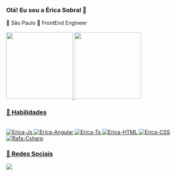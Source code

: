 ### Olá! Eu sou a Érica Sobral 👋
  <div style="display: inline_block">
  📌 São Paulo
  💼 FrontEnd Engineer
  </div>
  
<br />

<div align="left">
  <a href="https://github.com/EricaSobral">
  <img height="180em" src="https://github-readme-stats.vercel.app/api?username=ericasobral&show_icons=true&theme=dracula&include_all_commits=true&count_private=true"/>
  <img height="180em" src="https://github-readme-stats.vercel.app/api/top-langs/?username=ericasobral&layout=compact&langs_count=7&theme=dracula"/>
</div>
  
  
 ### 🚀 Habilidades
 <div style="display: inline_block"><br>
  <img align="center" alt="Erica-Js" src="https://img.shields.io/badge/JavaScript-F7DF1E?style=for-the-badge&logo=javascript&logoColor=black">
  <img align="center" alt="Erica-Angular" src="https://img.shields.io/badge/Angular-DD0031?style=for-the-badge&logo=angular&logoColor=white">
  <img align="center" alt="Erica-Ts" src="https://img.shields.io/badge/TypeScript-007ACC?style=for-the-badge&logo=typescript&logoColor=white">
  <img align="center" alt="Erica-HTML" src="https://img.shields.io/badge/HTML5-E34F26?style=for-the-badge&logo=html5&logoColor=white">
  <img align="center" alt="Erica-CSS"  src="https://img.shields.io/badge/CSS3-1572B6?style=for-the-badge&logo=css3&logoColor=white">
  <img align="center" alt="Rafa-Csharp"  src="https://img.shields.io/badge/C%23-239120?style=for-the-badge&logo=c-sharp&logoColor=white">
</div>
  
  ### 💬 Redes Sociais
  
  <a href="https://www.linkedin.com/in/ericasobral/">
    <img src="https://img.shields.io/badge/linkedin-%230077B5.svg?&style=for-the-badge&logo=linkedin&logoColor=white" />
</a>
